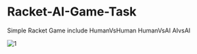 # Racket-AI-Game-Task

Simple Racket Game include HumanVsHuman HumanVsAI AIvsAI

![1](https://user-images.githubusercontent.com/58669159/171179291-5624619c-3fcd-4c43-9ad3-bbdd80f0a200.PNG)
